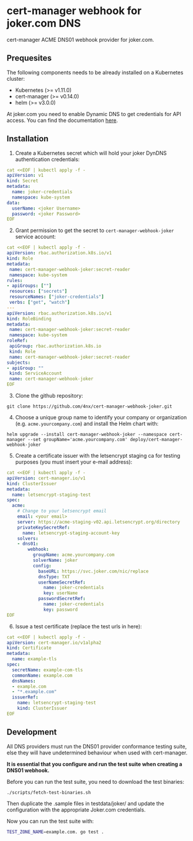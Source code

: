 # cert-manager webhook for joker.com DNS
cert-manager ACME DNS01 webhook provider for joker.com.

## Prequesites
The following components needs to be already installed on a Kubernetes cluster:
 * Kubernetes (>= v1.11.0) [](https://kubernetes.io/)
 * cert-manager (>= v0.14.0) [](https://cert-manager.io/docs/installation/kubernetes/)
 * helm (>= v3.0.0) [](https://helm.sh/docs/intro/install/)

At joker.com you need to enable Dynamic DNS to get credentials for API access. You can find the documentation [here](https://joker.com/faq/content/6/496/en/let_s-encrypt-support.html).
 
## Installation
 1. Create a Kubernetes secret which will hold your joker DynDNS authentication credentials:
 
```yaml
cat <<EOF | kubectl apply -f -
apiVersion: v1
kind: Secret
metadata:
  name: joker-credentials
  namespace: kube-system
data:
  userName: <joker Username>
  password: <joker Password>
EOF
```
 
 2. Grant permission to get the secret to `cert-manager-webhook-joker` service account:

 ```yaml
cat <<EOF | kubectl apply -f -
apiVersion: rbac.authorization.k8s.io/v1
kind: Role
metadata:
  name: cert-manager-webhook-joker:secret-reader
  namespace: kube-system
rules:
- apiGroups: [""]
  resources: ["secrets"]
  resourceNames: ["joker-credentials"]
  verbs: ["get", "watch"]
---
apiVersion: rbac.authorization.k8s.io/v1
kind: RoleBinding
metadata:
  name: cert-manager-webhook-joker:secret-reader
  namespace: kube-system
roleRef:
  apiGroup: rbac.authorization.k8s.io
  kind: Role
  name: cert-manager-webhook-joker:secret-reader
subjects:
- apiGroup: ""
  kind: ServiceAccount
  name: cert-manager-webhook-joker
EOF
```

 3. Clone the github repository:
 
```console
git clone https://github.com/4nx/cert-manager-webhook-joker.git
```

 4. Choose a unique group name to identify your company or organization (e.g. `acme.yourcompany.com`) and install the Helm chart with:

```console
helm upgrade --install cert-manager-webhook-joker --namespace cert-manager --set groupName='acme.yourcompany.com' deploy/cert-manager-webhook-joker
```

 5. Create a certificate issuer with the letsencrypt staging ca for testing purposes (you must insert your e-mail address):

```yaml
cat <<EOF | kubectl apply -f -
apiVersion: cert-manager.io/v1
kind: ClusterIssuer
metadata:
  name: letsencrypt-staging-test
spec:
  acme:
    # Change to your letsencrypt email
    email: <your email>
    server: https://acme-staging-v02.api.letsencrypt.org/directory
    privateKeySecretRef:
      name: letsencrypt-staging-account-key
    solvers:
    - dns01:
        webhook:
          groupName: acme.yourcompany.com
          solverName: joker
          config:
            baseURL: https://svc.joker.com/nic/replace
            dnsType: TXT
            userNameSecretRef:
              name: joker-credentials
              key: userName
            passwordSecretRef:
              name: joker-credentials
              key: password
EOF
```

 6. Issue a test certificate (replace the test urls in here):

```yaml
cat <<EOF | kubectl apply -f -
apiVersion: cert-manager.io/v1alpha2
kind: Certificate
metadata:
  name: example-tls
spec:
  secretName: example-com-tls
  commonName: example.com
  dnsNames:
  - example.com
  - "*.example.com"
  issuerRef:
    name: letsencrypt-staging-test
    kind: ClusterIssuer
EOF
```

## Development
All DNS providers must run the DNS01 provider conformance testing suite, else they will have undetermined behaviour when used with cert-manager.

__It is essential that you configure and run the test suite when creating a DNS01 webhook.__

Before you can run the test suite, you need to download the test binaries:

```console
./scripts/fetch-test-binaries.sh
```

Then duplicate the .sample files in testdata/joker/ and update the configuration with the appropriate Joker.com credentials.

Now you can run the test suite with:

```sh
TEST_ZONE_NAME=example.com. go test .
```

